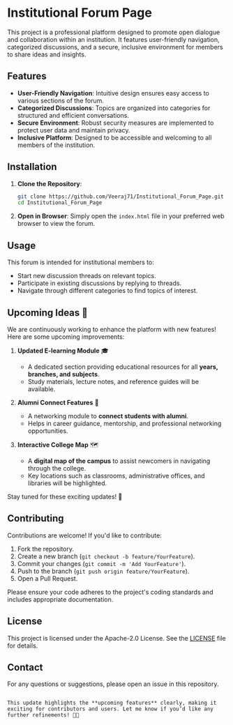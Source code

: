 
# Institutional Forum Page

This project is a professional platform designed to promote open dialogue and collaboration within an institution. It features user-friendly navigation, categorized discussions, and a secure, inclusive environment for members to share ideas and insights.

## Features

- **User-Friendly Navigation**: Intuitive design ensures easy access to various sections of the forum.
- **Categorized Discussions**: Topics are organized into categories for structured and efficient conversations.
- **Secure Environment**: Robust security measures are implemented to protect user data and maintain privacy.
- **Inclusive Platform**: Designed to be accessible and welcoming to all members of the institution.

## Installation

1. **Clone the Repository**:
   ```bash
   git clone https://github.com/Veeraj71/Institutional_Forum_Page.git
   cd Institutional_Forum_Page
   
2. **Open in Browser**:
   Simply open the `index.html` file in your preferred web browser to view the forum.

## Usage

This forum is intended for institutional members to:

- Start new discussion threads on relevant topics.
- Participate in existing discussions by replying to threads.
- Navigate through different categories to find topics of interest.

## Upcoming Ideas 🚀

We are continuously working to enhance the platform with new features! Here are some upcoming improvements:

1. **Updated E-learning Module** 🎓  
   - A dedicated section providing educational resources for all **years, branches, and subjects**.  
   - Study materials, lecture notes, and reference guides will be available.  
   
2. **Alumni Connect Features** 🤝  
   - A networking module to **connect students with alumni**.  
   - Helps in career guidance, mentorship, and professional networking opportunities.  

3. **Interactive College Map** 🗺️  
   - A **digital map of the campus** to assist newcomers in navigating through the college.  
   - Key locations such as classrooms, administrative offices, and libraries will be highlighted.  

Stay tuned for these exciting updates! 🚀  

## Contributing

Contributions are welcome! If you'd like to contribute:

1. Fork the repository.
2. Create a new branch (`git checkout -b feature/YourFeature`).
3. Commit your changes (`git commit -m 'Add YourFeature'`).
4. Push to the branch (`git push origin feature/YourFeature`).
5. Open a Pull Request.

Please ensure your code adheres to the project's coding standards and includes appropriate documentation.

## License

This project is licensed under the Apache-2.0 License. See the [LICENSE](LICENSE) file for details.

## Contact

For any questions or suggestions, please open an issue in this repository.
```

This update highlights the **upcoming features** clearly, making it exciting for contributors and users. Let me know if you’d like any further refinements! 🚀😃

